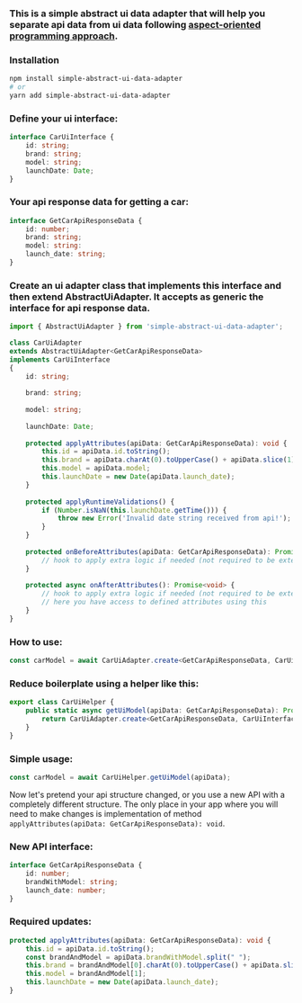 ### This is a simple abstract ui data adapter that will help you separate api data from ui data following [aspect-oriented programming approach](https://en.wikipedia.org/wiki/Aspect-oriented_programming).

### Installation

```bash
npm install simple-abstract-ui-data-adapter
# or
yarn add simple-abstract-ui-data-adapter
```

### Define your ui interface:

```typescript
interface CarUiInterface {
    id: string;
    brand: string;
    model: string;
    launchDate: Date;
}
```

### Your api response data for getting a car:
```typescript
interface GetCarApiResponseData {
    id: number;
    brand: string;
    model: string:
    launch_date: string;
}
```

### Create an ui adapter class that implements this interface and then extend AbstractUiAdapter. It accepts as generic the interface for api response data.

```typescript
import { AbstractUiAdapter } from 'simple-abstract-ui-data-adapter';

class CarUiAdapter
extends AbstractUiAdapter<GetCarApiResponseData>
implements CarUiInterface
{
    id: string;
    
    brand: string;
    
    model: string;
    
    launchDate: Date;
    
    protected applyAttributes(apiData: GetCarApiResponseData): void {
        this.id = apiData.id.toString();
        this.brand = apiData.charAt(0).toUpperCase() + apiData.slice(1); // pretend you need brand string capitalized
        this.model = apiData.model;
        this.launchDate = new Date(apiData.launch_date);
    }
    
    protected applyRuntimeValidations() {
        if (Number.isNaN(this.launchDate.getTime())) {
            throw new Error('Invalid date string received from api!');
        }
    }
    
    protected onBeforeAttributes(apiData: GetCarApiResponseData): Promise<void> {
        // hook to apply extra logic if needed (not required to be extended)
    }
    
    protected async onAfterAttributes(): Promise<void> {
        // hook to apply extra logic if needed (not required to be extended)
        // here you have access to defined attributes using this
    }
}
```


### How to use:
```typescript
const carModel = await CarUiAdapter.create<GetCarApiResponseData, CarUiInterface>(apiData);
```

### Reduce boilerplate using a helper like this:
```typescript
export class CarUiHelper {
    public static async getUiModel(apiData: GetCarApiResponseData): Promise<CarUiInterface> {
        return CarUiAdapter.create<GetCarApiResponseData, CarUiInterface>(apiData);
    }
}
```

### Simple usage:
```typescript
const carModel = await CarUiHelper.getUiModel(apiData);
```

Now let's pretend your api structure changed, or you use a new API with a completely different structure. The only place in your app where you will need to make changes is
implementation of method `applyAttributes(apiData: GetCarApiResponseData): void`.

### New API interface:
```typescript
interface GetCarApiResponseData {
    id: number;
    brandWithModel: string;
    launch_date: number;
}
```

### Required updates:
```typescript
protected applyAttributes(apiData: GetCarApiResponseData): void {
    this.id = apiData.id.toString();
    const brandAndModel = apiData.brandWithModel.split(" ");
    this.brand = brandAndModel[0].charAt(0).toUpperCase() + apiData.slice(1);
    this.model = brandAndModel[1];
    this.launchDate = new Date(apiData.launch_date);
}
```
